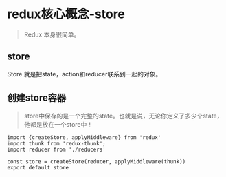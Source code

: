# redux核心概念-store

> Redux 本身很简单。
  
## store

Store 就是把state，action和reducer联系到一起的对象。

## 创建store容器
>   store中保存的是一个完整的state。也就是说，无论你定义了多少个state，他都是放在一个store中！

```
import {createStore, applyMiddleware} from 'redux'
import thunk from 'redux-thunk';
import reducer from './reducers'

const store = createStore(reducer, applyMiddleware(thunk))
export default store

```